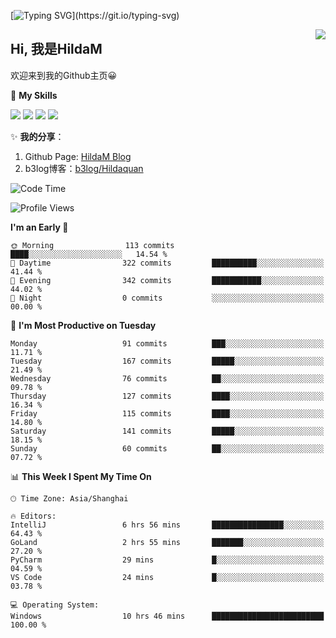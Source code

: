 [![Typing SVG](https://readme-typing-svg.herokuapp.com?size=50&duration=5000&color=8C43EA&vCenter=true&width=2000&height=70&lines=开拓视野,+冲破艰险,+洞悉所有,+贴近生活,+寻找真爱,+感受彼此;这就是人生的目的.)](https://git.io/typing-svg)

<a href="#">
  <img align="right" src="https://github-readme-stats.vercel.app/api?username=HildaM&count_private=true&show_icons=true&bg_color=15,f2f7fd,E0EAFC" />
</a>

## Hi, 我是HildaM

欢迎来到我的Github主页😀

🌟 **My Skills**  

![](https://img.shields.io/badge/-Python-3776AB?style=flat-square&logo=Python&logoColor=fff)
![](https://img.shields.io/badge/-Java-F7DF1E?style=flat-square&logo=Java&logoColor=fff)
![](https://img.shields.io/badge/-Linux-000000?style=flat-square&logo=Linux&logoColor=fff)
![](https://img.shields.io/badge/-Golang-000000?style=flat-square&logo=Golang&logoColor=fff)


✨ **我的分享**：

1. Github Page: [HildaM Blog](https://hildam.github.io)
2. b3log博客：[b3log/Hildaquan](https://ld246.com/member/Hildaquan/articles)




<!--START_SECTION:waka-->
![Code Time](http://img.shields.io/badge/Code%20Time-148%20hrs%2024%20mins-blue)

![Profile Views](http://img.shields.io/badge/Profile%20Views-4-blue)

**I'm an Early 🐤** 

```text
🌞 Morning                113 commits         ████░░░░░░░░░░░░░░░░░░░░░   14.54 % 
🌆 Daytime                322 commits         ██████████░░░░░░░░░░░░░░░   41.44 % 
🌃 Evening                342 commits         ███████████░░░░░░░░░░░░░░   44.02 % 
🌙 Night                  0 commits           ░░░░░░░░░░░░░░░░░░░░░░░░░   00.00 % 
```
📅 **I'm Most Productive on Tuesday** 

```text
Monday                   91 commits          ███░░░░░░░░░░░░░░░░░░░░░░   11.71 % 
Tuesday                  167 commits         █████░░░░░░░░░░░░░░░░░░░░   21.49 % 
Wednesday                76 commits          ██░░░░░░░░░░░░░░░░░░░░░░░   09.78 % 
Thursday                 127 commits         ████░░░░░░░░░░░░░░░░░░░░░   16.34 % 
Friday                   115 commits         ████░░░░░░░░░░░░░░░░░░░░░   14.80 % 
Saturday                 141 commits         █████░░░░░░░░░░░░░░░░░░░░   18.15 % 
Sunday                   60 commits          ██░░░░░░░░░░░░░░░░░░░░░░░   07.72 % 
```


📊 **This Week I Spent My Time On** 

```text
🕑︎ Time Zone: Asia/Shanghai

🔥 Editors: 
IntelliJ                 6 hrs 56 mins       ████████████████░░░░░░░░░   64.43 % 
GoLand                   2 hrs 55 mins       ███████░░░░░░░░░░░░░░░░░░   27.20 % 
PyCharm                  29 mins             █░░░░░░░░░░░░░░░░░░░░░░░░   04.59 % 
VS Code                  24 mins             █░░░░░░░░░░░░░░░░░░░░░░░░   03.78 % 

💻 Operating System: 
Windows                  10 hrs 46 mins      █████████████████████████   100.00 % 
```


<!--END_SECTION:waka-->
